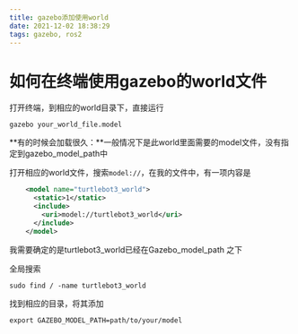 ```yaml
---
title: gazebo添加使用world
date: 2021-12-02 18:38:29
tags: gazebo, ros2
---
```


# 如何在终端使用gazebo的world文件

打开终端，到相应的world目录下，直接运行

```
gazebo your_world_file.model
```

**有的时候会加载很久：**一般情况下是此world里面需要的model文件，没有指定到gazebo_model_path中

打开相应的world文件，搜索`model://`，在我的文件中，有一项内容是

```xml
    <model name="turtlebot3_world">
      <static>1</static>
      <include>
        <uri>model://turtlebot3_world</uri>
      </include>
    </model>
```

我需要确定的是turtlebot3_world已经在Gazebo_model_path 之下

全局搜索

```
sudo find / -name turtlebot3_world
```

找到相应的目录，将其添加

```
export GAZEBO_MODEL_PATH=path/to/your/model
```

